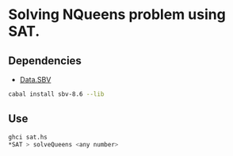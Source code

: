 # Solving NQueens problem using SAT.

## Dependencies
- [Data.SBV](https://hackage.haskell.org/package/sbv-8.6)
```bash
cabal install sbv-8.6 --lib
```

## Use

```bash
ghci sat.hs
*SAT > solveQueens <any number>
```
